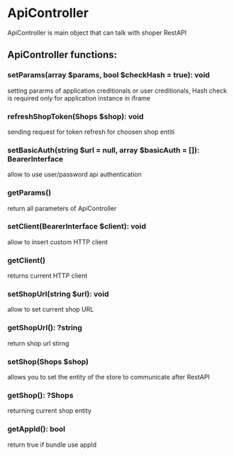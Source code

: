 
# ApiController

ApiController is main object that can talk with shoper RestAPI

## ApiController functions:

### setParams(array $params, bool $checkHash = true): void  
setting pararms of application creditionals or user creditionals, Hash check is required only for application instance in iframe

### refreshShopToken(Shops $shop): void
sending request for token refresh for choosen shop entiti

### setBasicAuth(string $url = null, array $basicAuth = []): BearerInterface  
allow to use user/password api authentication

### getParams()  
return all parameters of ApiController

### setClient(BearerInterface $client): void  
allow to insert custom HTTP client

### getClient()  
returns current HTTP client

### setShopUrl(string $url): void
allow to set current shop URL

### getShopUrl(): ?string  
return shop url stirng

### setShop(Shops $shop)  
allows you to set the entity of the store to communicate after RestAPI

### getShop(): ?Shops  
returning current shop entity

### getAppId(): bool
return true if bundle use appId

